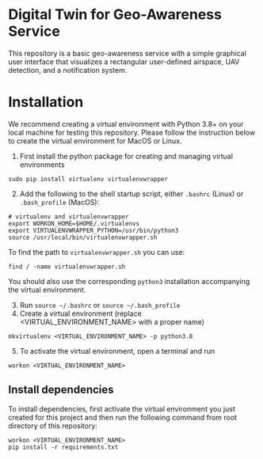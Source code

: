 # Digital Twin for Geo-Awareness Service
This repository is a basic geo-awareness service with a simple graphical user interface that visualizes a rectangular user-defined airspace, UAV detection, and a notification system.

# Installation 

We recommend creating a virtual environment with Python 3.8+ on your local machine for testing this repository. Please follow the instruction below to create the virtual environment for MacOS or Linux. 

1. First install the python package for creating and managing virtual environments 
```
sudo pip install virtualenv virtualenvwrapper
``` 
2. Add the following to the shell startup script, either `.bashrc` (Linux) or `.bash_profile` (MacOS):
```
# virtualenv and virtualenvwrapper
export WORKON_HOME=$HOME/.virtualenvs
export VIRTUALENVWRAPPER_PYTHON=/usr/bin/python3
source /usr/local/bin/virtualenvwrapper.sh
```
To find the path to `virtualenvwrapper.sh` you can use: 
```
find / -name virtualenvwrapper.sh
```
 You should also use the corresponding `python3` installation accompanying the virtual environment.

3. Run `source ~/.bashrc` or `source ~/.bash_profile` 
4. Create a virtual environment (replace <VIRTUAL_ENVIRONMENT_NAME> with a proper name)
```
mkvirtualenv <VIRTUAL_ENVIRONMENT_NAME> -p python3.8
``` 
5. To activate the virtual environment, open a terminal and run
```
workon <VIRTUAL_ENVIRONMENT_NAME>
``` 


## Install dependencies 

To install dependencies, first activate the virtual environment you just created for this project and then run the following command from root directory of this repository:
```
workon <VIRTUAL_ENVIRONMENT_NAME>
pip install -r requirements.txt
``` 
